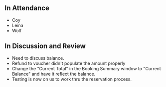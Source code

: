 
## In Attendance
- Coy
- Leina
- Wolf



## In Discussion and Review
- Need to discuss balance.
- Refund to voucher didn't populate the amount properly
- Change the "Current Total" in the Booking Summary window to "Current Balance" and have it reflect the balance.
- Testing is now on us to work thru the reservation process. 